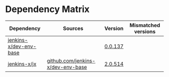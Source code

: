 # Dependency Matrix

Dependency | Sources | Version | Mismatched versions
---------- | ------- | ------- | -------------------
[jenkins-x/dev-env-base](https://github.com/jenkins-x/dev-env-base) |  | [0.0.137](https://github.com/jenkins-x/dev-env-base/releases/tag/v0.0.137) | 
[jenkins-x/jx](https://github.com/jenkins-x/jx) | [github.com/jenkins-x/dev-env-base](https://github.com/jenkins-x/dev-env-base) | [2.0.514](https://github.com/jenkins-x/jx/releases/tag/v2.0.514) | 
